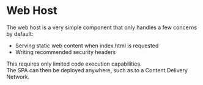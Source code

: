 # Web Host

The web host is a very simple component that only handles a few concerns by default:

- Serving static web content when index.html is requested
- Writing recommended security headers

This requires only limited code execution capabilities.\
The SPA can then be deployed anywhere, such as to a Content Delivery Network.